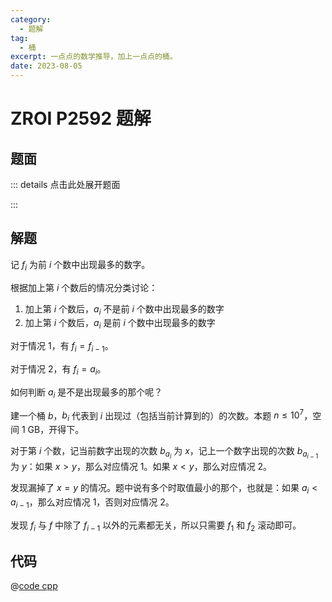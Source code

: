 ```yaml
---
category:
  - 题解
tag:
  - 桶
excerpt: 一点点的数学推导，加上一点点的桶。
date: 2023-08-05
---
```


# ZROI P2592 题解

## 题面

::: details 点击此处展开题面

<!-- @include: ../../source/ZR/2605/README.md -->

:::

## 解题

记 $f_i$ 为前 $i$ 个数中出现最多的数字。

根据加上第 $i$ 个数后的情况分类讨论：

1. 加上第 $i$ 个数后，$a_i$ 不是前 $i$ 个数中出现最多的数字
2. 加上第 $i$ 个数后，$a_i$ 是前 $i$ 个数中出现最多的数字

对于情况 1，有 $f_i = f_{i - 1}$。

对于情况 2，有 $f_i = a_i$。

如何判断 $a_i$ 是不是出现最多的那个呢？

建一个桶 $b$，$b_i$ 代表到 $i$ 出现过（包括当前计算到的）的次数。本题 $n \leq 10^7$，空间 1 GB，开得下。

对于第 $i$ 个数，记当前数字出现的次数 $b_{a_i}$ 为 $x$，记上一个数字出现的次数 $b_{a_{i - 1}}$ 为 $y$：如果 $x > y$，那么对应情况 1。如果 $x < y$，那么对应情况 2。

发现漏掉了 $x = y$ 的情况。题中说有多个时取值最小的那个，也就是：如果 $a_i < a_{i - 1}$，那么对应情况 1，否则对应情况 2。

发现 $f_i$ 与 $f$ 中除了 $f_{i - 1}$ 以外的元素都无关，所以只需要 $f_1$ 和 $f_2$ 滚动即可。

## 代码

@[code cpp](../../source/ZR/2605/bucket.cpp)
